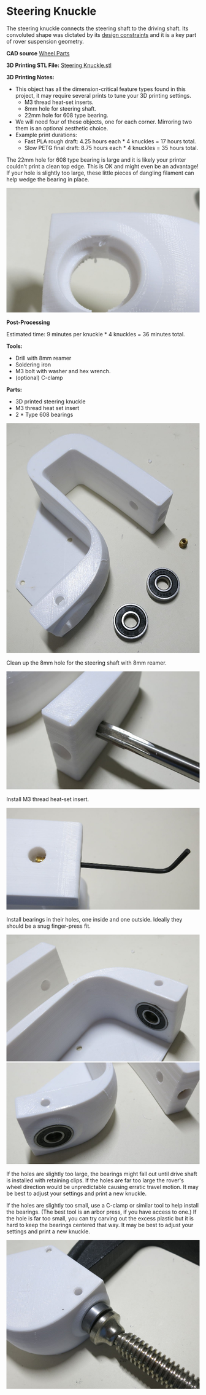 # Steering Knuckle

The steering knuckle connects the steering shaft to the driving shaft. Its convoluted shape 
was dictated by its [design constraints](https://newscrewdriver.com/2018/05/16/sawppy-the-rovers-steering-knuckle/) 
and it is a key part of rover suspension geometry.

**CAD source** [Wheel Parts](https://cad.onshape.com/documents/43678ef564a43281c83e1aef/w/392bbf8745395bc24367a35c/e/97ee620b9a27889d24f20c4d)

**3D Printing STL File:** [Steering Knuckle.stl](../STL/Steering%20Knuckle.stl)

**3D Printing Notes:**
* This object has all the dimension-critical feature types found in this project, 
it may require several prints to tune your 3D printing settings.
  * M3 thread heat-set inserts.
  * 8mm hole for steering shaft.
  * 22mm hole for 608 type bearing.
* We will need four of these objects, one for each corner. Mirroring two them is an optional aesthetic choice.
* Example print durations:
  * Fast PLA rough draft: 4.25 hours each * 4 knuckles = 17 hours total.
  * Slow PETG final draft: 8.75 hours each * 4 knuckles = 35 hours total.

The 22mm hole for 608 type bearing is large and it is likely your printer couldn't print a clean top edge.
This is OK and might even be an advantage! If your hole is slightly too large, these little pieces of 
dangling filament can help wedge the bearing in place.

![Steering knuckle imperfect bearing hole](images/SteeringKnuckle-Dangle.jpg)

**Post-Processing**

Estimated time: 9 minutes per knuckle * 4 knuckles = 36 minutes total.

**Tools:**
* Drill with 8mm reamer
* Soldering iron
* M3 bolt with washer and hex wrench.
* (optional) C-clamp

**Parts:**
* 3D printed steering knuckle
* M3 thread heat set insert
* 2 * Type 608 bearings

![Steering knuckle parts](images/SteeringKnuckle-Parts.jpg)

Clean up the 8mm hole for the steering shaft with 8mm reamer.

![Steering knuckle reamer](images/SteeringKnuckle-Reamer.jpg)

Install M3 thread heat-set insert.

![Steering knuckle set screw insert](images/SteeringKnuckle-SetScrewInsert.jpg)

Install bearings in their holes, one inside and one outside. Ideally they should be a snug finger-press fit. 

![Steering knuckle inside bearing](images/SteeringKnuckle-BearingInner.jpg)
![Steering knuckle outside bearing](images/SteeringKnuckle-BearingOuter.jpg)

If the holes are slightly too large, the bearings might fall out until drive shaft is installed with
retaining clips. If the holes are far too large the rover's wheel direction would be unpredictable
causing erratic travel motion. It may be best to adjust your settings and print a new knuckle.

If the holes are slightly too small, use a C-clamp or similar tool to help install the bearings.
(The best tool is an arbor press, if you have access to one.) If the hole is far too small, you
can try carving out the excess plastic but it is hard to keep the bearings centered that way. It
may be best to adjust your settings and print a new knuckle.

![Steering knuckle bearing installed with clamp](images/SteeringKnuckle-BearingClamp.jpg)
